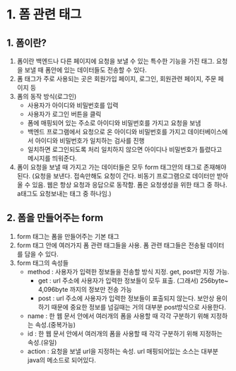 # 1. 폼 관련 태그
## 1. 폼이란?
1. 폼이란 백엔드나 다른 페이지에 요청을 보낼 수 있는 특수한 기능을 가진 태그. 요청을 보낼 때 폼안에 있는 데이터들도 전송할 수 있다.
2. 폼 태그가 주로 사용되는 곳은 회원가입 페이지, 로그인, 회원관련 페이지, 주문 페이지 등
3. 폼의 동작 방식(로그인)
    - 사용자가 아이디와 비밀번호를 입력
    - 사용자가 로그인 버튼을 클릭
    - 폼에 매핑되어 있는 주소로 아이디와 비밀번호를 가지고 요청을 보냄
    - 백엔드 프로그램에서 요청으로 온 아이디와 비밀번호를 가지고 데이터베이스에서 아이디와 비밀번호가 일치하는 검사를 진행
    - 일치하면 로그인되도록 처리
      일치하지 않으면 아이디나 비밀번호가 틀렸다고 메시지를 띄워준다.
4. 폼이 요청을 보낼 때 가지고 가는 데이터들은 모두 form 태그안의 태그로 존재해야된다.
(요청을 보낸다. 접속만해도 요청이 간다. 비동기 프로그램으로 데이터만 받아올 수 있음. 웹은 항상 요청과 응답으로 동작함. 폼은 요청생성을 위한 태그 중 하나. a태그도 요청보내는 태그 중 하나임.)

## 2. 폼을 만들어주는 form
1. form 태그는 폼을 만들어주는 기본 태그
2. form 태그 안에 여러가지 폼 관련 태그들을 사용. 폼 관련 태그들은 전송될 데이터를 담을 수 있다.
3. form 태그의 속성들
    - method : 사용자가 입력한 정보들을 전송할 방식 지정. get, post만 지정 가능.
        - get : url 주소에 사용자가 입력한 정보들이 모두 표출. (그래서) 256byte~ 4,096byte 까지의 정보만 전송 가능
        - post : url 주소에 사용자가 입력한 정보들이 표출되지 않는다. 보안상 용이하기 때문에 중요한 정보를 넘길때는 거의 대부분 post방식으로 사용한다.
    - name : 한 웹 문서 안에서 여러개의 폼을 사용할 때 각각 구분하기 위해 지정하는 속성.(중복가능)
    - id : 한 웹 문서 안에서 여러개의 폼을 사용할 때 각각 구분하기 위해 지정하는 속성.(유일)
    - action : 요청을 보낼 url을 지정하는 속성.
               url 매핑되어있는 소스는 대부분 java의 메소드로 되어있다.
               
